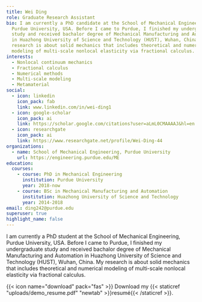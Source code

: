 ```yaml
---
title: Wei Ding
role: Graduate Research Assistant
bio: I am currently a PhD candidate at the School of Mechanical Engineering,
  Purdue University, USA. Before I came to Purdue, I finished my undergraduate
  study and received bachalor degree of Mechanical Manufacturing and Automation
  in Huazhong University of Science and Technology (HUST), Wuhan, China. My
  research is about solid mechanics that includes theoretical and numerical
  modeling of multi-scale nonlocal elasticity via fractional calculus. I am planning to graduate in the spring of 2024.
interests:
  - Nonlocal continuum mechanics
  - Fractional calculus
  - Numerical methods
  - Multi-scale modeling
  - Metamaterial
social:
  - icon: linkedin
    icon_pack: fab
    link: www.linkedin.com/in/wei-ding1
  - icon: google-scholar
    icon_pack: ai
    link: https://scholar.google.com/citations?user=aLmL0CMAAAAJ&hl=en
  - icon: researchgate
    icon_pack: ai
    link: https://www.researchgate.net/profile/Wei-Ding-44
organizations:
  - name: School of Mechanical Engineering, Purdue University
    url: https://engineering.purdue.edu/ME
education:
  courses:
    - course: PhD in Mechanical Engineering
      institution: Purdue University
      year: 2018-now
    - course: BSc in Mechanical Manufacturing and Automation
      institution: Huazhong University of Science and Technology
      year: 2014-2018
email: ding242@purdue.edu
superuser: true
highlight_name: false
---
```

I am currently a PhD student at the School of Mechanical Engineering, Purdue University, USA. Before I came to Purdue, I finished my undergraduate study and received bachalor degree of Mechanical Manufacturing and Automation in Huazhong University of Science and Technology (HUST), Wuhan, China. My research is about solid mechanics that includes theoretical and numerical modeling of multi-scale nonlocal elasticity via fractional calculus.

{{< icon name="download" pack="fas" >}} Download my {{< staticref "uploads/demo_resume.pdf" "newtab" >}}resumé{{< /staticref >}}.
